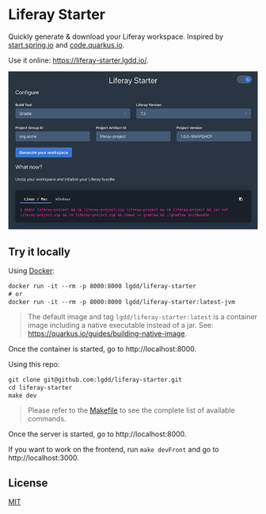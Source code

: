 # Liferay Starter

Quickly generate & download your Liferay workspace. Inspired by [start.spring.io](https://start.spring.io/) and [code.quarkus.io](https://code.quarkus.io/).

Use it online: https://liferay-starter.lgdd.io/.

![preview](docs/preview.jpg)

## Try it locally

Using [Docker](https://hub.docker.com/repository/docker/lgdd/liferay-starter):
```shell
docker run -it --rm -p 8000:8000 lgdd/liferay-starter
# or
docker run -it --rm -p 8000:8000 lgdd/liferay-starter:latest-jvm
```
> The default image and tag `lgdd/liferay-starter:latest` is a container image including a native executable instead of a jar. See: https://quarkus.io/guides/building-native-image.

Once the container is started, go to http://localhost:8000.

Using this repo:
```
git clone git@github.com:lgdd/liferay-starter.git
cd liferay-starter
make dev
```
> Please refer to the [Makefile](Makefile) to see the complete list of available commands.

Once the server is started, go to http://localhost:8000.

If you want to work on the frontend, run `make devFront` and go to http://localhost:3000.

## License
[MIT](LICENSE)
